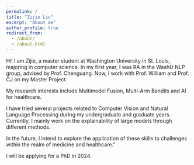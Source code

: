 ```yaml
---
permalink: /
title: "Zijie Liu"
excerpt: "About me"
author_profile: true
redirect_from: 
  - /about/
  - /about.html
---
```



Hi! I am Zijie, a master student at Washington University in St. Louis, majoring in computer science. In my first year, I was RA in the WashU NLP group, advised by Prof. Chenguang. Now, I work with Prof. William and Prof. CJ on my Master Project.

My research interests include Multimodel Fusion, Multi-Arm Bandits and AI for healthcare.

I have tried several projects related to Computer Vision and Natural Language Processing during my undergraduate and graduate years. Currently, I mainly work on the explainability of large models through different methods.

In the future, I intend to explore the application of these skills to challenges within the realm of medicine and healthcare."

I will be applying for a PhD in 2024.
<!-- [![Page Views Count](https://badges.toozhao.com/badges/01GEKFNKNG26BXWT1T6G113FDB/blue.svg)](https://badges.toozhao.com/stats/01GEKFNKNG26BXWT1T6G113FDB "Get your own page views count badge on badges.toozhao.com")
 -->

